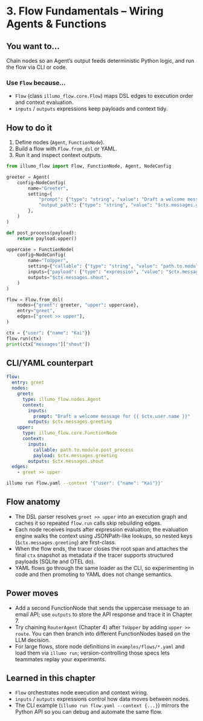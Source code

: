 # 3. Flow Fundamentals – Wiring Agents & Functions

## You want to…
Chain nodes so an Agent’s output feeds deterministic Python logic, and run the flow via CLI or code.

### Use `Flow` because…
- `Flow` (class `illumo_flow.core.Flow`) maps DSL edges to execution order and context evaluation.
- `inputs` / `outputs` expressions keep payloads and context tidy.

## How to do it
1. Define nodes (`Agent`, `FunctionNode`).
2. Build a flow with `Flow.from_dsl` or YAML.
3. Run it and inspect context outputs.

```python
from illumo_flow import Flow, FunctionNode, Agent, NodeConfig

greeter = Agent(
    config=NodeConfig(
        name="Greeter",
        setting={
            "prompt": {"type": "string", "value": "Draft a welcome message for {{ $ctx.user.name }}"},
            "output_path": {"type": "string", "value": "$ctx.messages.greeting"},
        },
    )
)

def post_process(payload):
    return payload.upper()

uppercase = FunctionNode(
    config=NodeConfig(
        name="ToUpper",
        setting={"callable": {"type": "string", "value": "path.to.module.post_process"}},
        inputs={"payload": {"type": "expression", "value": "$ctx.messages.greeting"}},
        outputs="$ctx.messages.shout",
    )
)

flow = Flow.from_dsl(
    nodes={"greet": greeter, "upper": uppercase},
    entry="greet",
    edges=["greet >> upper"],
)

ctx = {"user": {"name": "Kai"}}
flow.run(ctx)
print(ctx["messages"]["shout"])
```

## CLI/YAML counterpart
```yaml
flow:
  entry: greet
  nodes:
    greet:
      type: illumo_flow.nodes.Agent
      context:
        inputs:
          prompt: "Draft a welcome message for {{ $ctx.user.name }}"
        outputs: $ctx.messages.greeting
    upper:
      type: illumo_flow.core.FunctionNode
      context:
        inputs:
          callable: path.to.module.post_process
          payload: $ctx.messages.greeting
        outputs: $ctx.messages.shout
  edges:
    - greet >> upper
```
```bash
illumo run flow.yaml --context '{"user": {"name": "Kai"}}'
```

## Flow anatomy
- The DSL parser resolves `greet >> upper` into an execution graph and caches it so repeated `flow.run` calls skip rebuilding edges.
- Each node receives inputs after expression evaluation; the evaluation engine walks the context using JSONPath-like lookups, so nested keys (`$ctx.messages.greeting`) are first-class.
- When the flow ends, the tracer closes the root span and attaches the final `ctx` snapshot as metadata if the tracer supports structured payloads (SQLite and OTEL do).
- YAML flows go through the same loader as the CLI, so experimenting in code and then promoting to YAML does not change semantics.

## Power moves
- Add a second FunctionNode that sends the uppercase message to an email API; use `outputs` to store the API response and trace it in Chapter 7.
- Try chaining `RouterAgent` (Chapter 4) after `ToUpper` by adding `upper >> route`. You can then branch into different FunctionNodes based on the LLM decision.
- For large flows, store node definitions in `examples/flows/*.yaml` and load them via `illumo run`; version-controlling those specs lets teammates replay your experiments.

## Learned in this chapter
- `Flow` orchestrates node execution and context wiring.
- `inputs` / `outputs` expressions control how data moves between nodes.
- The CLI example (`illumo run flow.yaml --context {...}`) mirrors the Python API so you can debug and automate the same flow.
